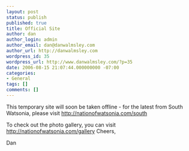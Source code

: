 ```yaml
---
layout: post
status: publish
published: true
title: Official Site
author: dan
author_login: admin
author_email: dan@danwalmsley.com
author_url: http://danwalmsley.com
wordpress_id: 35
wordpress_url: http://www.danwalmsley.com/?p=35
date: 2006-08-15 21:07:44.000000000 -07:00
categories:
- General
tags: []
comments: []
---
```

This temporary site will soon be taken offline - for the latest from South Watsonia, please visit <a href="http://nationofwatsonia.com/south">http://nationofwatsonia.com/south</a>

To check out the photo gallery, you can visit <a href="http://nationofwatsonia.com/gallery">http://nationofwatsonia.com/gallery</a>
Cheers,

Dan
